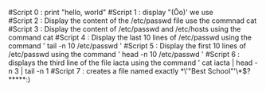 #Script 0 : print "hello, world"
#Script 1 : display "(Ôo)' we use \
#Script 2 : Display the content of the /etc/passwd file use the commnad cat
#Script 3 : Display the content of /etc/passwd and /etc/hosts using the command cat 
#Script 4 : Display the last 10 lines of /etc/passwd using the command ' tail -n 10  /etc/passwd '
#Script 5 : Display the first 10 lines of /etc/passwd using the command ' head -n 10 /etc/passwd ' 
#Script 6 : displays the third line of the file iacta using the command ' cat iacta | head -n 3 | tail -n 1
#Script 7 : creates a file named exactly \*\\'"Best School"\'\\*$\?\*\*\*\*\*:) 
